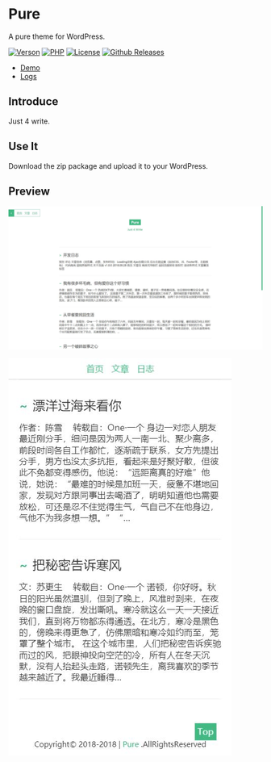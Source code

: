 # Pure

A pure theme for WordPress.

[![Verson](https://img.shields.io/badge/Release-1.0.0-orange.svg)](https://github.com/izhaoo/pure)
[![PHP](https://img.shields.io/badge/PHP-7.2-blue.svg)](http://www.php.net/ChangeLog-7.php)
[![License](https://img.shields.io/badge/License-MIT-red.svg)](https://mit-license.org/)
[![Github Releases](https://img.shields.io/badge/downloads-0.65MB-brightgreen.svg)](https://github.com/izhaoo/pure/releases/download/v1.0.0/pure-v1.0.0.zip)

* [Demo](https://pure.izhaoo.com)
* [Logs](https://pure.izhaoo.com/development-log.html)

## Introduce

Just 4 write.

## Use It

Download the zip package and upload it to your WordPress.

## Preview

![PC](https://github.com/izhaoo/pure/blob/master/temp/20180929135736.jpg)

![Mobile](https://github.com/izhaoo/pure/blob/master/temp/20180929135831.jpg)